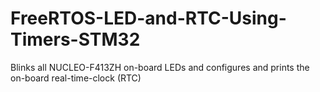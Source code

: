 # FreeRTOS-LED-and-RTC-Using-Timers-STM32
Blinks all NUCLEO-F413ZH on-board LEDs and configures and prints the on-board real-time-clock (RTC)

